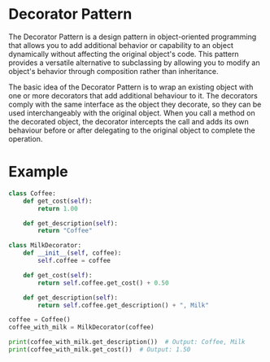 # Decorator Pattern
The Decorator Pattern is a design pattern in object-oriented programming that allows you to add additional behavior or capability to an object dynamically without affecting the original object's code. 
This pattern provides a versatile alternative to subclassing by allowing you to modify an object's behavior through composition rather than inheritance.

The basic idea of the Decorator Pattern is to wrap an existing object with one or more decorators that add additional behaviour to it. 
The decorators comply with the same interface as the object they decorate, so they can be used interchangeably with the original object. 
When you call a method on the decorated object, the decorator intercepts the call and adds its own behaviour before or after delegating to the original object to complete the operation.

# Example
```python
class Coffee:
    def get_cost(self):
        return 1.00

    def get_description(self):
        return "Coffee"

class MilkDecorator:
    def __init__(self, coffee):
        self.coffee = coffee

    def get_cost(self):
        return self.coffee.get_cost() + 0.50

    def get_description(self):
        return self.coffee.get_description() + ", Milk"

coffee = Coffee()
coffee_with_milk = MilkDecorator(coffee)

print(coffee_with_milk.get_description())  # Output: Coffee, Milk
print(coffee_with_milk.get_cost())  # Output: 1.50
```